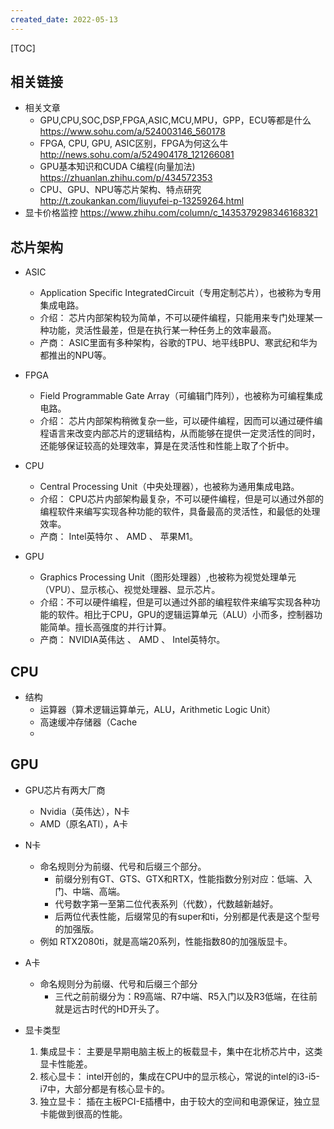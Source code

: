 ```yaml
---
created_date: 2022-05-13
---
```


[TOC]

## 相关链接

- 相关文章
  - GPU,CPU,SOC,DSP,FPGA,ASIC,MCU,MPU，GPP，ECU等都是什么 https://www.sohu.com/a/524003146_560178
  - FPGA, CPU, GPU, ASIC区别，FPGA为何这么牛 http://news.sohu.com/a/524904178_121266081
  - GPU基本知识和CUDA C编程(向量加法) https://zhuanlan.zhihu.com/p/434572353
  - CPU、GPU、NPU等芯片架构、特点研究 http://t.zoukankan.com/liuyufei-p-13259264.html
- 显卡价格监控 https://www.zhihu.com/column/c_1435379298346168321

## 芯片架构

- ASIC

  - Application Specific IntegratedCircuit（专用定制芯片），也被称为专用集成电路。
  - 介绍： 芯片内部架构较为简单，不可以硬件编程，只能用来专门处理某一种功能，灵活性最差，但是在执行某一种任务上的效率最高。
  - 产商： ASIC里面有多种架构，谷歌的TPU、地平线BPU、寒武纪和华为都推出的NPU等。

- FPGA

  - Field Programmable Gate Array（可编辑门阵列），也被称为可编程集成电路。
  - 介绍： 芯片内部架构稍微复杂一些，可以硬件编程，因而可以通过硬件编程语言来改变内部芯片的逻辑结构，从而能够在提供一定灵活性的同时，还能够保证较高的处理效率，算是在灵活性和性能上取了个折中。

- CPU

  - Central Processing Unit（中央处理器），也被称为通用集成电路。
  - 介绍： CPU芯片内部架构最复杂，不可以硬件编程，但是可以通过外部的编程软件来编写实现各种功能的软件，具备最高的灵活性，和最低的处理效率。
  - 产商： Intel英特尔 、 AMD 、 苹果M1。

- GPU

  - Graphics Processing Unit（图形处理器）,也被称为视觉处理单元（VPU）、显示核心、视觉处理器、显示芯片。
  - 介绍：不可以硬件编程，但是可以通过外部的编程软件来编写实现各种功能的软件。相比于CPU，GPU的逻辑运算单元（ALU）小而多，控制器功能简单。擅长高强度的并行计算。
  - 产商： NVIDIA英伟达 、 AMD 、 Intel英特尔。

## CPU

- 结构
  - 运算器（算术逻辑运算单元，ALU，Arithmetic Logic Unit）
  - 高速缓冲存储器（Cache
  -

## GPU

- GPU芯片有两大厂商

  - Nvidia（英伟达），N卡
  - AMD（原名ATI），A卡

- N卡

  - 命名规则分为前缀、代号和后缀三个部分。
    - 前缀分别有GT、GTS、GTX和RTX，性能指数分别对应：低端、入门、中端、高端。
    - 代号数字第一至第二位代表系列（代数），代数越新越好。
    - 后两位代表性能，后缀常见的有super和ti，分别都是代表是这个型号的加强版。
  - 例如 RTX2080ti，就是高端20系列，性能指数80的加强版显卡。

- A卡

  - 命名规则分为前缀、代号和后缀三个部分
    - 三代之前前缀分为：R9高端、R7中端、R5入门以及R3低端，在往前就是远古时代的HD开头了。

- 显卡类型

  1. 集成显卡： 主要是早期电脑主板上的板载显卡，集中在北桥芯片中，这类显卡性能差。
  2. 核心显卡： intel开创的，集成在CPU中的显示核心，常说的intel的i3-i5-i7中，大部分都是有核心显卡的。
  3. 独立显卡： 插在主板PCI-E插槽中，由于较大的空间和电源保证，独立显卡能做到很高的性能。
